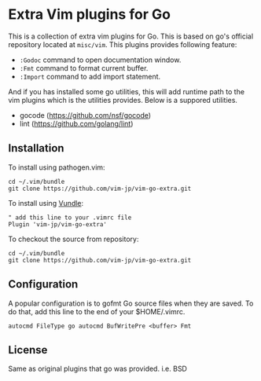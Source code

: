 Extra Vim plugins for Go
========================

This is a collection of extra vim plugins for Go. This is based on go's official repository located at `misc/vim`.
This plugins provides following feature:

* `:Godoc` command to open documentation window.
* `:Fmt` command to format current buffer.
* `:Import` command to add import statement.

And if you has installed some go utilities, this will add runtime path to the vim plugins which is the utilities provides.
Below is a suppored utilities.

* gocode (https://github.com/nsf/gocode)
* lint (https://github.com/golang/lint)

Installation
------------

To install using pathogen.vim:

    cd ~/.vim/bundle
    git clone https://github.com/vim-jp/vim-go-extra.git
    
To install using [Vundle](https://github.com/gmarik/vundle):

    " add this line to your .vimrc file
    Plugin 'vim-jp/vim-go-extra'

To checkout the source from repository:

    cd ~/.vim/bundle
    git clone https://github.com/vim-jp/vim-go-extra.git


Configuration
-------------

A popular configuration is to gofmt Go source files when they are saved.
To do that, add this line to the end of your $HOME/.vimrc.

    autocmd FileType go autocmd BufWritePre <buffer> Fmt

License
-------

Same as original plugins that go was provided. i.e. BSD
